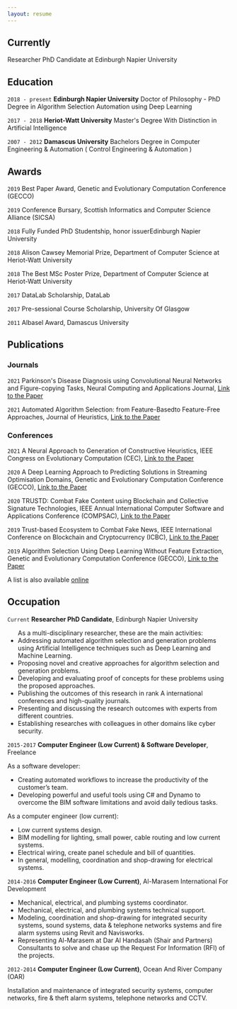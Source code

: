 ```yaml
---
layout: resume
---
```

## Currently

Researcher PhD Candidate at Edinburgh Napier University

## Education

`2018 - present`
__Edinburgh Napier University__
Doctor of Philosophy - PhD Degree in Algorithm Selection Automation using Deep Learning

`2017 - 2018`
__Heriot-Watt University__
Master's Degree With Distinction in Artificial Intelligence

`2007 - 2012`
__Damascus University__
Bachelors Degree in Computer Engineering & Automation ( Control Engineering & Automation )

## Awards

`2019`
Best Paper Award, Genetic and Evolutionary Computation Conference (GECCO) 

`2019`
Conference Bursary, Scottish Informatics and Computer Science Alliance (SICSA) 

`2018`
Fully Funded PhD Studentship, honor issuerEdinburgh Napier University 

`2018`
Alison Cawsey Memorial Prize, Department of Computer Science at Heriot-Watt University

`2018`
The Best MSc Poster Prize, Department of Computer Science at Heriot-Watt University

`2017`
DataLab Scholarship, DataLab 

`2017`
 Pre-sessional Course Scholarship, University Of Glasgow 

`2011`
Albasel Award, Damascus University 


## Publications

<!-- A list is also available [online](https://scholar.google.co.uk/citations?user=LTOTl0YAAAAJ) -->

### Journals
`2021`
Parkinson's Disease Diagnosis using Convolutional Neural Networks and Figure-copying Tasks, Neural Computing and Applications Journal, <a href="https://link.springer.com/epdf/10.1007/s00521-021-06469-7?sharing_token=4PCzHFdiEmm9D7Uh2OQ9Pfe4RwlQNchNByi7wbcMAY4KGHpK9z1JvJw5x7bC-7zMYw1rgi-xVgCisJ0Won-ZVSJuFhew7Apj4FUf8dwS6drV41KNwnrCRbNZAGnCdd6rMu5f7ZfKiUI6wzf5-t41C6sZtOoXorv7_z4IGAhNDCI%3D">Link to the Paper</a>

`2021`
Automated Algorithm Selection: from Feature-Basedto Feature-Free Approaches, Journal of Heuristics, <a href="">Link to the Paper</a>

### Conferences

`2021`
A Neural Approach to Generation of Constructive Heuristics, IEEE Congress on Evolutionary Computation (CEC), <a href="https://ieeexplore.ieee.org/document/9504989">Link to the Paper</a>

`2020`
A Deep Learning Approach to Predicting Solutions in Streaming Optimisation Domains, Genetic and Evolutionary Computation Conference (GECCO), <a href="https://dl.acm.org/doi/10.1145/3377930.3390224">Link to the Paper</a>

`2020`
TRUSTD: Combat Fake Content using Blockchain and Collective Signature Technologies, IEEE Annual International Computer Software and Applications Conference (COMPSAC), <a href="https://ieeexplore.ieee.org/document/9202590">Link to the Paper</a>

`2019`
Trust-based Ecosystem to Combat Fake News, IEEE International Conference on Blockchain and Cryptocurrency (ICBC), <a href="https://ieeexplore.ieee.org/abstract/document/9169435">Link to the Paper</a>

`2019`
Algorithm Selection Using Deep Learning Without Feature Extraction, Genetic and Evolutionary Computation Conference (GECCO), <a href="https://dl.acm.org/doi/10.1145/3321707.3321845">Link to the Paper</a>

A list is also available [online](https://scholar.google.com/citations?user=2KL293gAAAAJ&hl=en&authuser=1)

<!--
### Books-->


<!--
## Presentations-->


## Occupation

`Current`
__Researcher PhD Candidate__, Edinburgh Napier University



<ul>
 As a multi-disciplinary researcher, these are the main activities:
<li> Addressing automated algorithm selection and generation problems using Artificial Intelligence techniques such as Deep Learning and Machine Learning. </li>
<li> Proposing novel and creative approaches for algorithm selection and generation problems. </li>
<li> Developing and evaluating proof of concepts for these problems using the proposed approaches. </li>
<li> Publishing the outcomes of this research in rank A international conferences and high-quality journals. </li>
<li> Presenting and discussing the research outcomes with experts from different countries. </li>
<li> Establishing researches with colleagues in other domains like cyber security. </li>
</ul>

`2015-2017`
__Computer Engineer (Low Current) & Software Developer__, Freelance 

As a software developer:
<ul>
<li> Creating automated workflows to increase the productivity of the customer’s team. </li>
<li> Developing powerful and useful tools using C# and Dynamo to overcome the BIM software limitations and avoid daily tedious tasks.</li>
</ul>

As a computer engineer (low current):

<ul>
<li> Low current systems design. </li>
<li> BIM modelling for lighting, small power, cable routing and low current systems. </li>
<li> Electrical wiring, create panel schedule and bill of quantities. </li>
<li> In general, modelling, coordination and shop-drawing for electrical systems.</li> 
</ul>



`2014-2016`
__Computer Engineer (Low Current)__, Al-Marasem International For Development 

<ul>
<li> Mechanical, electrical, and plumbing systems coordinator. </li>
<li> Mechanical, electrical, and plumbing systems technical support. </li>
<li> Modeling, coordination and shop-drawing for integrated security systems, sound systems, data & telephone networks systems and fire alarm systems using Revit and Navisworks. </li>
<li> Representing Al-Marasem at Dar Al Handasah (Shair and Partners) Consultants to solve and chase up the Request For Information (RFI) of the projects. </li>
</ul>

`2012-2014`
__Computer Engineer (Low Current)__, Ocean And River Company (OAR) 

Installation and maintenance of integrated security systems, computer networks, fire & theft alarm systems, telephone networks and CCTV.


<!-- ### Footer

Last updated: September 2021 -->


